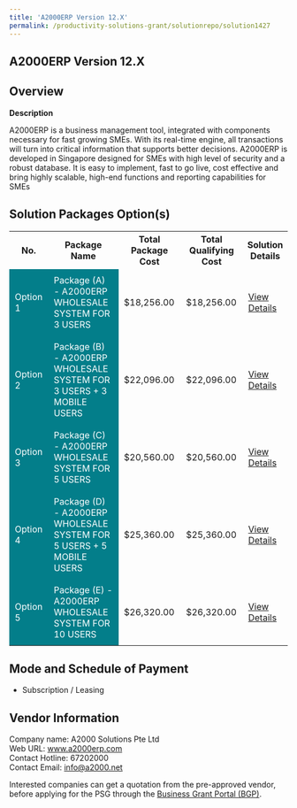 ```yaml
---
title: 'A2000ERP Version 12.X'
permalink: /productivity-solutions-grant/solutionrepo/solution1427
---
```


## A2000ERP Version 12.X

## Overview

**Description**

A2000ERP is a business management tool, integrated with components necessary for fast growing SMEs. With its real-time engine, all transactions will turn into critical information that supports better decisions. A2000ERP is developed in Singapore designed for SMEs with high level of security and a robust database. It is easy to implement, fast to go live, cost effective and bring highly scalable, high-end functions and reporting capabilities for SMEs

## Solution Packages Option(s)

<table>
<tr>
<th><b>No.</b></th>
<th><b>Package Name</b></th>
<th><b>Total Package Cost</b></th>
<th><b>Total Qualifying Cost</b></th>
<th><b>Solution Details</b></th>
</tr>
<tr>
<td style='padding: 10px; background-color: #037E8A; color: #FFFFFF;'>Option 1</td>
<td style='padding: 10px; background-color: #037E8A; color: #FFFFFF;'>Package (A) - A2000ERP WHOLESALE SYSTEM FOR 3 USERS</td>
<td style='padding: 10px;'>$18,256.00</td>
<td style='padding: 10px;'>$18,256.00</td>
<td style='padding: 10px;'><a href='/images/psg/A2000_A2000ERP_07122023_Desensitised_Annex3_Part1.pdf' target='_blank'>View Details</a></td>
</tr>
<tr>
<td style='padding: 10px; background-color: #037E8A; color: #FFFFFF;'>Option 2</td>
<td style='padding: 10px; background-color: #037E8A; color: #FFFFFF;'>Package (B) - A2000ERP WHOLESALE SYSTEM FOR 3 USERS + 3 MOBILE USERS</td>
<td style='padding: 10px;'>$22,096.00</td>
<td style='padding: 10px;'>$22,096.00</td>
<td style='padding: 10px;'><a href='/images/psg/A2000_A2000ERP_07122023_Desensitised_Annex3_Part2.pdf' target='_blank'>View Details</a></td>
</tr>
<tr>
<td style='padding: 10px; background-color: #037E8A; color: #FFFFFF;'>Option 3</td>
<td style='padding: 10px; background-color: #037E8A; color: #FFFFFF;'>Package (C) - A2000ERP WHOLESALE SYSTEM FOR 5 USERS</td>
<td style='padding: 10px;'>$20,560.00</td>
<td style='padding: 10px;'>$20,560.00</td>
<td style='padding: 10px;'><a href='/images/psg/A2000_A2000ERP_07122023_Desensitised_Annex3_Part3.pdf' target='_blank'>View Details</a></td>
</tr>
<tr>
<td style='padding: 10px; background-color: #037E8A; color: #FFFFFF;'>Option 4</td>
<td style='padding: 10px; background-color: #037E8A; color: #FFFFFF;'>Package (D) - A2000ERP WHOLESALE SYSTEM FOR 5 USERS + 5 MOBILE USERS</td>
<td style='padding: 10px;'>$25,360.00</td>
<td style='padding: 10px;'>$25,360.00</td>
<td style='padding: 10px;'><a href='/images/psg/A2000_A2000ERP_07122023_Desensitised_Annex3_Part4.pdf' target='_blank'>View Details</a></td>
</tr>
<tr>
<td style='padding: 10px; background-color: #037E8A; color: #FFFFFF;'>Option 5</td>
<td style='padding: 10px; background-color: #037E8A; color: #FFFFFF;'>Package (E) - A2000ERP WHOLESALE SYSTEM FOR 10 USERS</td>
<td style='padding: 10px;'>$26,320.00</td>
<td style='padding: 10px;'>$26,320.00</td>
<td style='padding: 10px;'><a href='/images/psg/A2000_A2000ERP_07122023_Desensitised_Annex3_Part5.pdf' target='_blank'>View Details</a></td>
</tr>
</table>

## Mode and Schedule of Payment

 - Subscription / Leasing

## Vendor Information

 Company name: A2000 Solutions Pte Ltd<br>Web URL: www.a2000erp.com <br>Contact Hotline: 67202000 <br>Contact Email: info@a2000.net <br>

Interested companies can get a quotation from the pre-approved vendor, before applying for the PSG through the <a href='https://www.businessgrants.gov.sg/' target='_blank' rel='noopener'>Business Grant Portal (BGP)</a>.

<script src="/jquery/resize-tables.js"></script>
